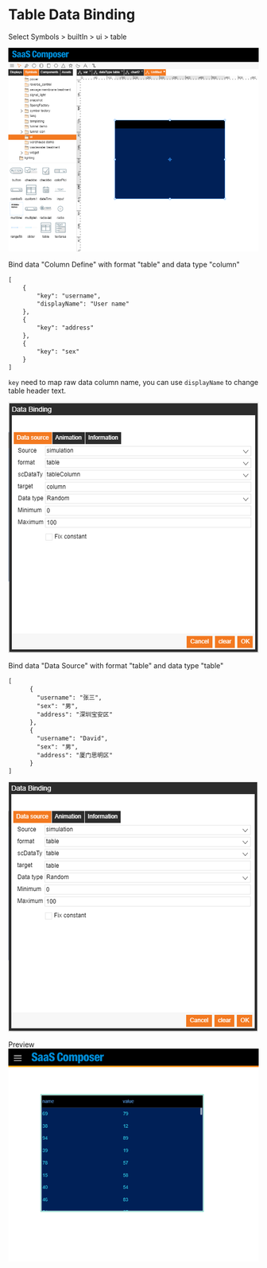 # Table Data Binding

Select Symbols > builtIn > ui > table  

![table.PNG](image062.png)

Bind data "Column Define" with format "table" and data type "column"   

    [
        {
            "key": "username",
            "displayName": "User name"
        },
        {
            "key": "address"
        },
        {
            "key": "sex"
        }
    ]

`key` need to map raw data column name, you can use `displayName` to change table header text.

![table_1.PNG](image063.png)

Bind data "Data Source" with format "table" and data type "table"   

    [
          {
            "username": "张三",
            "sex": "男",
            "address": "深圳宝安区"
          },
          {
            "username": "David",
            "sex": "男",
            "address": "厦门思明区"
          }
    ]

![table_2.PNG](image064.png)

Preview  
![table_3.PNG](image065.png)